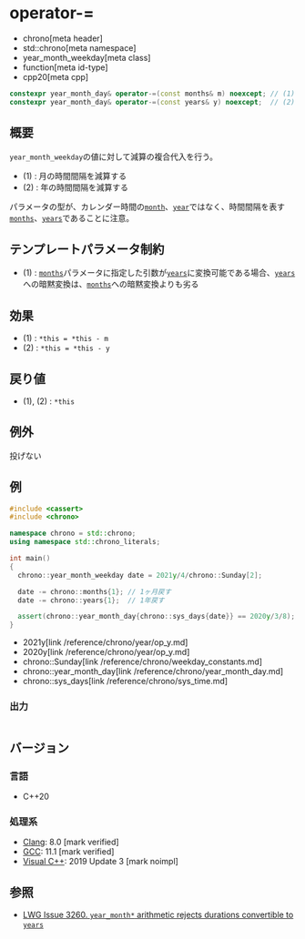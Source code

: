 # operator-=
* chrono[meta header]
* std::chrono[meta namespace]
* year_month_weekday[meta class]
* function[meta id-type]
* cpp20[meta cpp]

```cpp
constexpr year_month_day& operator-=(const months& m) noexcept; // (1) C++20
constexpr year_month_day& operator-=(const years& y) noexcept;  // (2) C++20
```

## 概要
`year_month_weekday`の値に対して減算の複合代入を行う。

- (1) : 月の時間間隔を減算する
- (2) : 年の時間間隔を減算する

パラメータの型が、カレンダー時間の[`month`](/reference/chrono/month.md)、[`year`](/reference/chrono/year.md)ではなく、時間間隔を表す[`months`](/reference/chrono/duration_aliases.md)、[`years`](/reference/chrono/duration_aliases.md)であることに注意。


## テンプレートパラメータ制約
- (1) : [`months`](/reference/chrono/duration_aliases.md)パラメータに指定した引数が[`years`](/reference/chrono/duration_aliases.md)に変換可能である場合、[`years`](/reference/chrono/duration_aliases.md)への暗黙変換は、[`months`](/reference/chrono/duration_aliases.md)への暗黙変換よりも劣る


## 効果
- (1) : `*this = *this - m`
- (2) : `*this = *this - y`


## 戻り値
- (1), (2) : `*this`


## 例外
投げない


## 例
```cpp example
#include <cassert>
#include <chrono>

namespace chrono = std::chrono;
using namespace std::chrono_literals;

int main()
{
  chrono::year_month_weekday date = 2021y/4/chrono::Sunday[2];

  date -= chrono::months{1}; // 1ヶ月戻す
  date -= chrono::years{1};  // 1年戻す

  assert(chrono::year_month_day{chrono::sys_days{date}} == 2020y/3/8);
}
```
* 2021y[link /reference/chrono/year/op_y.md]
* 2020y[link /reference/chrono/year/op_y.md]
* chrono::Sunday[link /reference/chrono/weekday_constants.md]
* chrono::year_month_day[link /reference/chrono/year_month_day.md]
* chrono::sys_days[link /reference/chrono/sys_time.md]

### 出力
```
```

## バージョン
### 言語
- C++20

### 処理系
- [Clang](/implementation.md#clang): 8.0 [mark verified]
- [GCC](/implementation.md#gcc): 11.1 [mark verified]
- [Visual C++](/implementation.md#visual_cpp): 2019 Update 3 [mark noimpl]


## 参照
- [LWG Issue 3260. `year_month*` arithmetic rejects durations convertible to `years`](http://www.open-std.org/jtc1/sc22/wg21/docs/papers/2020/p2117r0.html#3260)

